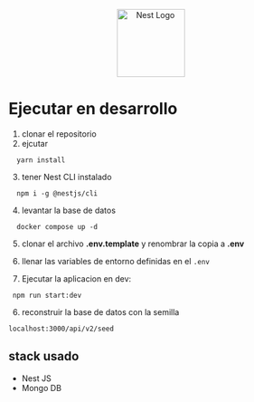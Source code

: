 <p align="center">
  <a href="http://nestjs.com/" target="blank"><img src="https://nestjs.com/img/logo-small.svg" width="120" alt="Nest Logo" /></a>
</p>

[circleci-image]: https://img.shields.io/circleci/build/github/nestjs/nest/master?token=abc123def456
[circleci-url]: https://circleci.com/gh/nestjs/nest

# Ejecutar en desarrollo

1. clonar el repositorio
2. ejcutar
```
  yarn install
```

3. tener Nest CLI instalado
```
  npm i -g @nestjs/cli
```

4. levantar la base de datos
```
  docker compose up -d
```
5. clonar el archivo __.env.template__  y renombrar la copia a __.env__

6. llenar las variables de entorno definidas en el ```.env```

7. Ejecutar la aplicacion en dev: 

```
 npm run start:dev
```

6. reconstruir la base de datos con la semilla 

```
localhost:3000/api/v2/seed
```

## stack usado

* Nest JS
* Mongo DB

